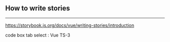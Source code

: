 ## How to write stories

---

https://storybook.js.org/docs/vue/writing-stories/introduction

code box tab select : Vue TS-3